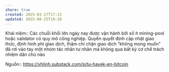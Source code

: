 ```yaml
---
share: true
created: 2025-03-27T17:13
updated: 2025-08-25T19:28
---
```

Khái niệm:: 
Các chuỗi khối lớn ngày nay được vận hành bởi số ít mining-pool hoặc validator có quy mô công nghiệp. Quyền quyết định cập nhật giao thức, định hình phí giao dịch, thậm chí chặn giao dịch “không mong muốn” đã rơi vào tay một nhóm tác nhân tư nhân mà không qua bất kỳ cơ chế trách nhiệm dân chủ nào

Nguồn:: https://vhlinh.substack.com/p/tu-hayek-en-bitcoin